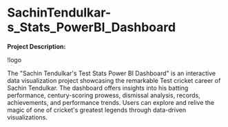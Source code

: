 

# SachinTendulkar-s_Stats_PowerBI_Dashboard
**Project Description:**

!logo[](https://github.com/Saurabhkushwah06/SachinTendulkar-s_Stats_PowerBI_Dashboard/blob/main/sachin%20stats.png)

The "Sachin Tendulkar's Test Stats Power BI Dashboard" is an interactive data visualization project showcasing the remarkable Test cricket career of Sachin Tendulkar. The dashboard offers insights into his batting performance, century-scoring prowess, dismissal analysis, records, achievements, and performance trends. Users can explore and relive the magic of one of cricket's greatest legends through data-driven visualizations.
